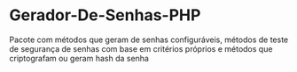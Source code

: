# Gerador-De-Senhas-PHP
Pacote com métodos que geram de senhas configuráveis, métodos de teste de segurança de senhas com base em critérios próprios e métodos que criptografam ou geram hash da senha
